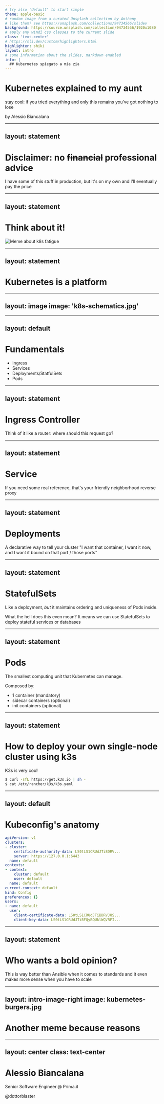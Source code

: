 ```yaml
---
# try also 'default' to start simple
theme: apple-basic
# random image from a curated Unsplash collection by Anthony
# like them? see https://unsplash.com/collections/94734566/slidev
background: https://source.unsplash.com/collection/94734566/1920x1080
# apply any windi css classes to the current slide
class: 'text-center'
# https://sli.dev/custom/highlighters.html
highlighter: shiki
layout: intro
# some information about the slides, markdown enabled
info: |
  ## Kubernetes spiegato a mia zia
---
```


# Kubernetes explained to my aunt

stay cool: if you tried everything and only this remains you've got nothing to lose

<div class="absolute bottom-10">
  <span class="font-700">
    by Alessio Biancalana
  </span>
</div>


---
layout: statement
---

# Disclaimer: no ~~financial~~ professional advice
I have some of this stuff in production, but it's on my own and I'll eventually pay the price


---
layout: statement
---

# Think about it!
![Meme about k8s fatigue](k8s-meme-stress.jpg)

---
layout: statement
---

# Kubernetes is a platform


---
layout: image
image: 'k8s-schematics.jpg'
---


---
layout: default
---
# Fundamentals

- Ingress
- Services
- Deployments/StatfulSets
- Pods


---
layout: statement
---
# Ingress Controller
Think of it like a router: where should this request go?


---
layout: statement
---
# Service
If you need some real reference, that's your friendly neighborhood reverse proxy


---
layout: statement
---
# Deployments
A declarative way to tell your cluster "I want that container, I want it now, and I want it bound on that port / those ports"


---
layout: statement
---
# StatefulSets
Like a deployment, _but_ it maintains ordering and uniqueness of Pods inside.

What the hell does this even mean? It means we can use StatefulSets to deploy stateful services or databases


---
layout: statement
---
# Pods
The smallest computing unit that Kubernetes can manage.

Composed by:

- 1 container (mandatory)
- sidecar containers (optional)
- init containers (optional)


---
layout: statement
---
# How to deploy your own single-node cluster using k3s
K3s is very cool!

```sh
$ curl -sfL https://get.k3s.io | sh -
$ cat /etc/rancher/k3s/k3s.yaml
```

---
layout: default
---
# Kubeconfig's anatomy

```yaml
apiVersion: v1
clusters:
- cluster:
    certificate-authority-data: LS0tLS1CRUdJTiBDRV...
    server: https://127.0.0.1:6443
  name: default
contexts:
- context:
    cluster: default
    user: default
  name: default
current-context: default
kind: Config
preferences: {}
users:
- name: default
  user:
    client-certificate-data: LS0tLS1CRUdJTiBDRVJUS...
    client-key-data: LS0tLS1CRUdJTiBFQyBQUklWQVRFI...

```


---
layout: statement
---
# Who wants a bold opinion?
This is way better than Ansible when it comes to standards and it even makes more sense when you have to scale


---
layout: intro-image-right
image: kubernetes-burgers.jpg
---
# Another meme because reasons

---
layout: center
class: text-center
---

# Alessio Biancalana

Senior Software Engineer @ Prima.it

@dottorblaster
